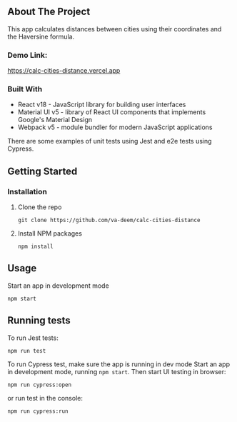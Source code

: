 ## About The Project
This app calculates distances between cities using their coordinates and the Haversine formula.

### Demo Link:
https://calc-cities-distance.vercel.app


### Built With
- React v18 - JavaScript library for building user interfaces
- Material UI v5 - library of React UI components that implements Google's Material Design
- Webpack v5 - module bundler for modern JavaScript applications

There are some examples of unit tests using Jest and e2e tests using Cypress.

## Getting Started

### Installation
1. Clone the repo
   ```
   git clone https://github.com/va-deem/calc-cities-distance
   ```
2. Install NPM packages

   ```
   npm install
   ```
   
## Usage
Start an app in development mode
```
npm start
```

## Running tests
To run Jest tests:
```
npm run test
```

To run Cypress test, make sure the app is running in dev mode
Start an app in development mode, running `npm start`. Then start UI testing in browser:
```
npm run cypress:open
```
or run test in the console:
```
npm run cypress:run
```
